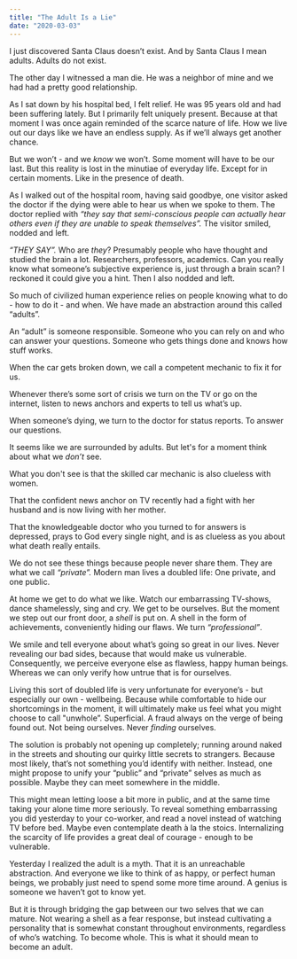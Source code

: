 ```yaml
---
title: "The Adult Is a Lie"
date: "2020-03-03"
---
```


I just discovered Santa Claus doesn’t exist. And by Santa Claus I mean adults. Adults do not exist.

The other day I witnessed a man die. He was a neighbor of mine and we had had a pretty good relationship.

As I sat down by his hospital bed, I felt relief. He was 95 years old and had been suffering lately. But I primarily felt uniquely present. Because at that moment I was once again reminded of the scarce nature of life. How we live out our days like we have an endless supply. As if we’ll always get another chance.

But we won’t - and we _know_ we won’t. Some moment will have to be our last. But this reality is lost in the minutiae of everyday life. Except for in certain moments. Like in the presence of death.

As I walked out of the hospital room, having said goodbye, one visitor asked the doctor if the dying were able to hear us when we spoke to them. The doctor replied with _“they say that semi-conscious people can actually hear others even if they are unable to speak themselves”._ The visitor smiled, nodded and left.

_“THEY SAY”._ Who are _they_? Presumably people who have thought and studied the brain a lot. Researchers, professors, academics. Can you really know what someone’s subjective experience is, just through a brain scan? I reckoned it could give you a hint. Then I also nodded and left.

So much of civilized human experience relies on people knowing what to do - how to do it - and when. We have made an abstraction around this called “adults”.

An “adult” is someone responsible. Someone who you can rely on and who can answer your questions. Someone who gets things done and knows how stuff works.

When the car gets broken down, we call a competent mechanic to fix it for us.

Whenever there’s some sort of crisis we turn on the TV or go on the internet, listen to news anchors and experts to tell us what’s up.

When someone’s dying, we turn to the doctor for status reports. To answer our questions.

It seems like we are surrounded by adults. But let's for a moment think about what we _don’t_ see.

What you don't see is that the skilled car mechanic is also clueless with women.

That the confident news anchor on TV recently had a fight with her husband and is now living with her mother.

That the knowledgeable doctor who you turned to for answers is depressed, prays to God every single night, and is as clueless as you about what death really entails.

We do not see these things because people never share them. They are what we call _“private”._ Modern man lives a doubled life: One private, and one public.

At home we get to do what we like. Watch our embarrassing TV-shows, dance shamelessly, sing and cry. We get to be ourselves. But the moment we step out our front door, a _shell_ is put on. A shell in the form of achievements, conveniently hiding our flaws. We turn _“professional”_.

We smile and tell everyone about what’s going so great in our lives. Never revealing our bad sides, because that would make us vulnerable. Consequently, we perceive everyone else as flawless, happy human beings. Whereas we can only verify how untrue that is for ourselves.

Living this sort of doubled life is very unfortunate for everyone’s - but especially our own - wellbeing. Because while comfortable to hide our shortcomings in the moment, it will ultimately make us feel what you might choose to call "unwhole”. Superficial. A fraud always on the verge of being found out. Not being ourselves. Never _finding_ ourselves.

The solution is probably not opening up completely; running around naked in the streets and shouting our quirky little secrets to strangers. Because most likely, that’s not something you’d identify with neither. Instead, one might propose to unify your “public” and “private” selves as much as possible. Maybe they can meet somewhere in the middle.

This might mean letting loose a bit more in public, and at the same time taking your alone time more seriously. To reveal something embarrassing you did yesterday to your co-worker, and read a novel instead of watching TV before bed. Maybe even contemplate death à la the stoics. Internalizing the scarcity of life provides a great deal of courage - enough to be vulnerable.

Yesterday I realized the adult is a myth. That it is an unreachable abstraction. And everyone we like to think of as happy, or perfect human beings, we probably just need to spend some more time around. A genius is someone we haven’t got to know yet.

But it is through bridging the gap between our two selves that we can mature. Not wearing a shell as a fear response, but instead cultivating a personality that is somewhat constant throughout environments, regardless of who’s watching. To become whole. This is what it should mean to become an adult.
